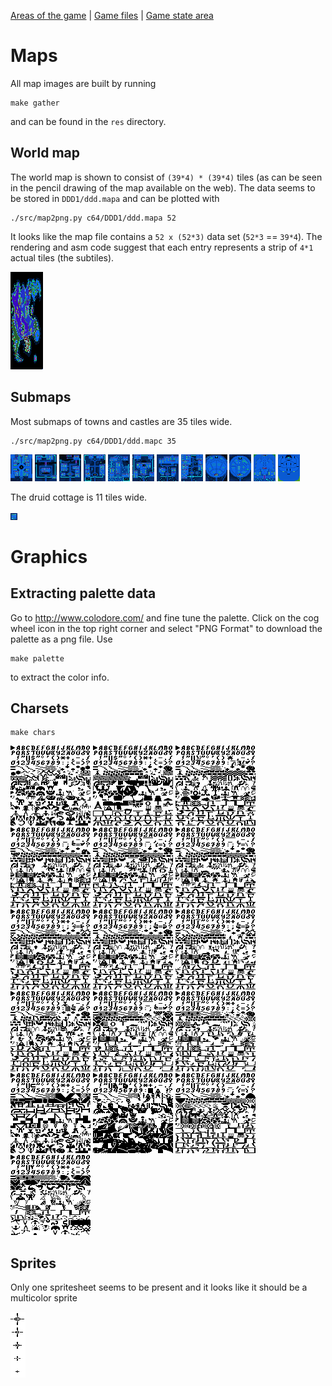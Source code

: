 [Areas of the game](AREAS.md) | [Game files](DDDFILES.md) | [Game state area](FLAGS.md)


# Maps

All map images are built by running

```
make gather
```

and can be found in the `res` directory.

## World map

The world map is shown to consist of `(39*4) * (39*4)` tiles (as can be seen in the pencil drawing of the map available on the web).
The data seems to be stored in `DDD1/ddd.mapa` and can be plotted with

```
./src/map2png.py c64/DDD1/ddd.mapa 52
```

It looks like the map file contains a `52 x (52*3)` data set (`52*3` == `39*4`).
The rendering and asm code suggest that each entry represents a strip of `4*1`
actual tiles (the subtiles).

![](res/ddd.mapa.png)

## Submaps

Most submaps of towns and castles are 35 tiles wide.

```
./src/map2png.py c64/DDD1/ddd.mapc 35
```

![](res/ddd.mapc.png)
![](res/ddd.mapd.png)
![](res/ddd.mape.png)
![](res/ddd.mapf.png)
![](res/ddd.mapg.png)
![](res/ddd.maph.png)
![](res/ddd.mapi.png)
![](res/ddd.mapj.png)
![](res/ddd.mapk.png)
![](res/ddd.mapl.png)
![](res/ddd.mapo.png)
![](res/ddd.mapq.png)


The druid cottage is 11 tiles wide.

![](res/ddd.mapb.png)

# Graphics

## Extracting palette data

Go to http://www.colodore.com/ and fine tune the palette. Click on the cog wheel
icon in the top right corner and select "PNG Format" to download the palette as
a png file. Use

```
make palette
```

to extract the color info.

## Charsets

```
make chars
```

![](res/ddd.chra.png)
![](res/ddd.chrb.png)
![](res/ddd.chrc.png)
![](res/ddd.chrd.png)
![](res/ddd.chre.png)
![](res/ddd.chrf.png)
![](res/ddd.chrg.png)
![](res/ddd.chrh.png)
![](res/ddd.chri.png)
![](res/ddd.chrj.png)
![](res/ddd.chrk.png)
![](res/ddd.chrl.png)
![](res/ddd.chrm.png)
![](res/ddd.chrn.png)
![](res/ddd.chro.png)
![](res/ddd.chrq.png)

## Sprites

Only one spritesheet seems to be present and it looks like it should be a multicolor sprite

![](res/ddd.dspr.png)
